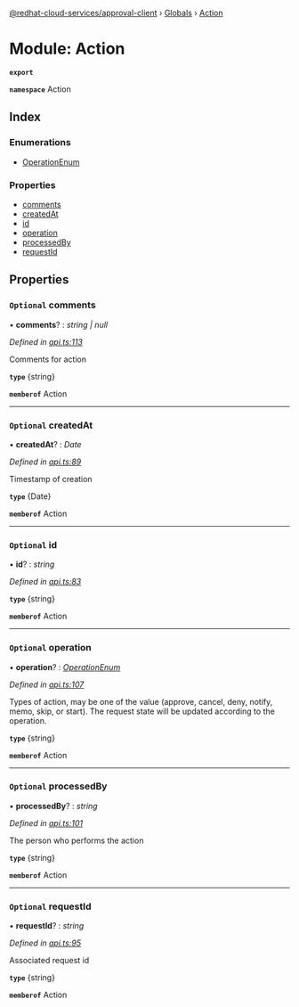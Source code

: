[@redhat-cloud-services/approval-client](../README.md) › [Globals](../globals.md) › [Action](action.md)

# Module: Action

**`export`** 

**`namespace`** Action

## Index

### Enumerations

* [OperationEnum](../enums/action.operationenum.md)

### Properties

* [comments](action.md#optional-comments)
* [createdAt](action.md#optional-createdat)
* [id](action.md#optional-id)
* [operation](action.md#optional-operation)
* [processedBy](action.md#optional-processedby)
* [requestId](action.md#optional-requestid)

## Properties

### `Optional` comments

• **comments**? : *string | null*

*Defined in [api.ts:113](https://github.com/RedHatInsights/javascript-clients/blob/master/packages/approval/api.ts#L113)*

Comments for action

**`type`** {string}

**`memberof`** Action

___

### `Optional` createdAt

• **createdAt**? : *Date*

*Defined in [api.ts:89](https://github.com/RedHatInsights/javascript-clients/blob/master/packages/approval/api.ts#L89)*

Timestamp of creation

**`type`** {Date}

**`memberof`** Action

___

### `Optional` id

• **id**? : *string*

*Defined in [api.ts:83](https://github.com/RedHatInsights/javascript-clients/blob/master/packages/approval/api.ts#L83)*

**`type`** {string}

**`memberof`** Action

___

### `Optional` operation

• **operation**? : *[OperationEnum](../enums/action.operationenum.md)*

*Defined in [api.ts:107](https://github.com/RedHatInsights/javascript-clients/blob/master/packages/approval/api.ts#L107)*

Types of action, may be one of the value (approve, cancel, deny, notify, memo, skip, or start). The request state will be updated according to the operation.

**`type`** {string}

**`memberof`** Action

___

### `Optional` processedBy

• **processedBy**? : *string*

*Defined in [api.ts:101](https://github.com/RedHatInsights/javascript-clients/blob/master/packages/approval/api.ts#L101)*

The person who performs the action

**`type`** {string}

**`memberof`** Action

___

### `Optional` requestId

• **requestId**? : *string*

*Defined in [api.ts:95](https://github.com/RedHatInsights/javascript-clients/blob/master/packages/approval/api.ts#L95)*

Associated request id

**`type`** {string}

**`memberof`** Action
